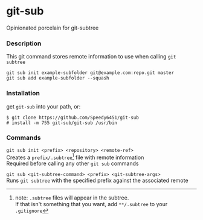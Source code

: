 # git-sub
Opinionated porcelain for git-subtree

### Description

This git command stores remote information to use when calling `git subtree`

`git sub init example-subfolder git@example.com:repo.git master`  
`git sub add example-subfolder --squash`

### Installation

get `git-sub` into your path, or:
```
$ git clone https://github.com/Speedy6451/git-sub
# install -m 755 git-sub/git-sub /usr/bin
```

### Commands

`git sub init <prefix> <repository> <remote-ref>`  
Creates a `prefix/.subtree`[^1] file with remote information  
Required before calling any other `git sub` commands

`git sub <git-subtree-command> <prefix> <git-subtree-args>`  
  Runs `git subtree` with the specified prefix against the associated remote

[^1]: note: `.subtree` files will appear in the subtree.  
If that isn't something that you want, add `**/.subtree` to your `.gitignore`
